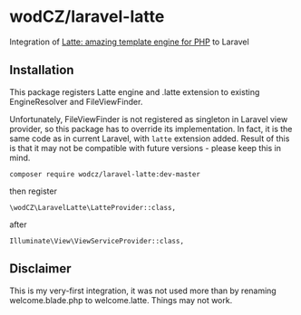 # wodCZ/laravel-latte

Integration of [Latte: amazing template engine for PHP](https://github.com/nette/latte) to Laravel

## Installation

This package registers Latte engine and .latte extension to existing EngineResolver and FileViewFinder.

Unfortunately, FileViewFinder is not registered as singleton in Laravel view provider, so this package has to override
 its implementation. In fact, it is the same code as in current Laravel, with `latte` extension added.
 Result of this is that it may not be compatible with future versions - please keep this in mind.

```
composer require wodcz/laravel-latte:dev-master
```

then register
```
\wodCZ\LaravelLatte\LatteProvider::class,
```
after
```
Illuminate\View\ViewServiceProvider::class,
```

## Disclaimer

This is my very-first integration, it was not used more than by renaming welcome.blade.php to welcome.latte.
Things may not work.
